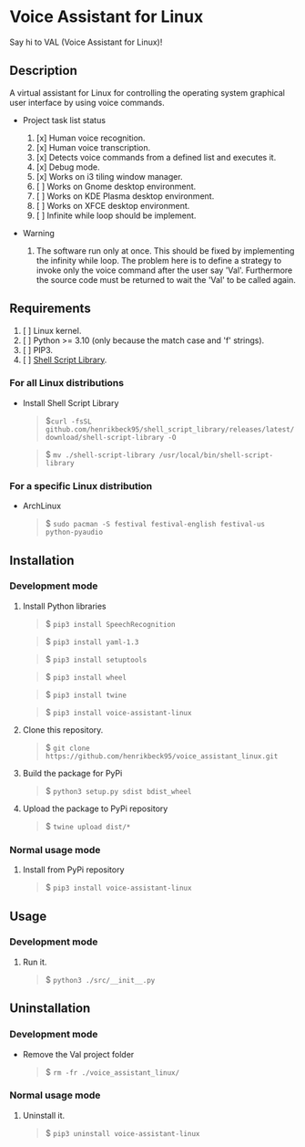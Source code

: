 # Voice Assistant for Linux

Say hi to VAL (Voice Assistant for Linux)!

## Description

A virtual assistant for Linux for controlling the operating system graphical user interface by using voice commands.

- Project task list status
    1. [x] Human voice recognition.
    1. [x] Human voice transcription.
    1. [x] Detects voice commands from a defined list and executes it.
    1. [x] Debug mode.
    1. [x] Works on i3 tiling window manager.
    1. [ ] Works on Gnome desktop environment.
    1. [ ] Works on KDE Plasma desktop environment.
    1. [ ] Works on XFCE desktop environment.
    1. [ ] Infinite while loop should be implement.

- Warning
    1. The software run only at once. This should be fixed by implementing the infinity while loop. The problem here is to define a strategy to invoke only the voice command after the user say 'Val'. Furthermore the source code must be returned to wait the 'Val' to be called again.

## Requirements

1. [ ] Linux kernel.
1. [ ] Python >= 3.10 (only because the match case and 'f' strings).
1. [ ] PIP3.
1. [ ] [Shell Script Library](https://github.com/henrikbeck95/shell_script_library).

### For all Linux distributions

- Install Shell Script Library
    > $`curl -fsSL github.com/henrikbeck95/shell_script_library/releases/latest/download/shell-script-library -O`

    > $ `mv ./shell-script-library /usr/local/bin/shell-script-library`

### For a specific Linux distribution

- ArchLinux
	> $ `sudo pacman -S festival festival-english festival-us python-pyaudio`

    <!--
    > $ `paru -S python-pyttsx3`
    -->

<!--
- Debian
	> $ `sudo apt-get install festival`

- Fedora
	> $ `sudo dnf install festival`

- Ubuntu
	> $ `sudo apt-get install festival`
-->

## Installation

### Development mode

1. Install Python libraries
    > $ `pip3 install SpeechRecognition`

    > $ `pip3 install yaml-1.3`

    > $ `pip3 install setuptools`

    > $ `pip3 install wheel`

    > $ `pip3 install twine`

    > $ `pip3 install voice-assistant-linux`

1. Clone this repository.
    > $ `git clone https://github.com/henrikbeck95/voice_assistant_linux.git`

1. Build the package for PyPi
    > $ `python3 setup.py sdist bdist_wheel`

1. Upload the package to PyPi repository
    > $ `twine upload dist/*`

<!--
cp ./src/speaking.sh ./build/lib/src/speaking.sh

cp ./src/settings.yml ./build/lib/src/settings.yml

cp ./src/libs/shell-script-library ./build/lib/src/libs/shell-script-library
-->

### Normal usage mode

1. Install from PyPi repository
    > $ `pip3 install voice-assistant-linux`

## Usage

### Development mode

1. Run it.
    > $ `python3 ./src/__init__.py`

<!--
### Normal usage mode

1. Run it.
    > $ `voice-assistant-linux`
-->

## Uninstallation

### Development mode

- Remove the Val project folder
	> $ `rm -fr ./voice_assistant_linux/`

### Normal usage mode

1. Uninstall it.
    > $ `pip3 uninstall voice-assistant-linux`